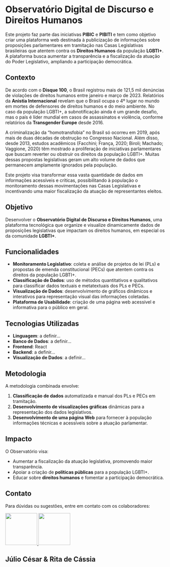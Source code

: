 # Observatório Digital de Discurso e Direitos Humanos

Este projeto faz parte das iniciativas **PIBIC** e **PIBITI** e tem como objetivo criar uma plataforma web destinada à publicização de informações sobre proposições parlamentares em tramitação nas Casas Legislativas brasileiras que atentem contra os **Direitos Humanos** da população **LGBTI+**. A plataforma busca aumentar a transparência e a fiscalização da atuação do Poder Legislativo, ampliando a participação democrática.

## Contexto

De acordo com o **Disque 100**, o Brasil registrou mais de 121,5 mil denúncias de violações de direitos humanos entre janeiro e março de 2023. Relatórios da **Anistia Internacional** revelam que o Brasil ocupa o 4º lugar no mundo em mortes de defensores de direitos humanos e do meio ambiente. No caso da população LGBTI+, a subnotificação ainda é um grande desafio, mas o país é líder mundial em casos de assassinatos e violência, conforme relatórios da **Transgender Europe** desde 2016.

A criminalização da “homotransfobia” no Brasil só ocorreu em 2019, após mais de duas décadas de obstrução no Congresso Nacional. Além disso, desde 2013, estudos acadêmicos (Facchini; França, 2020; Biroli; Machado; Vaggione, 2020) têm mostrado a proliferação de iniciativas parlamentares que buscam reverter ou obstruir os direitos da população LGBTI+. Muitas dessas propostas legislativas geram um alto volume de dados que permanecem amplamente ignorados pela população.

Este projeto visa transformar essa vasta quantidade de dados em informações acessíveis e críticas, possibilitando à população o monitoramento dessas movimentações nas Casas Legislativas e incentivando uma maior fiscalização da atuação de representantes eleitos.

## Objetivo

Desenvolver o **Observatório Digital de Discurso e Direitos Humanos**, uma plataforma tecnológica que organize e visualize dinamicamente dados de proposições legislativas que impactam os direitos humanos, em especial os da comunidade **LGBTI+**.

## Funcionalidades

- **Monitoramento Legislativo**: coleta e análise de projetos de lei (PLs) e propostas de emenda constitucional (PECs) que atentem contra os direitos da população LGBTI+.
- **Classificação de Dados**: uso de métodos quantitativos e qualitativos para classificar dados textuais e metatextuais dos PLs e PECs.
- **Visualização de Dados**: desenvolvimento de gráficos dinâmicos e interativos para representação visual das informações coletadas.
- **Plataforma de Usabilidade**: criação de uma página web acessível e informativa para o público em geral.

## Tecnologias Utilizadas

- **Linguagem**: a definir...
- **Banco de Dados**:  a definir...
- **Frontend**: React
- **Backend**:  a definir...
- **Visualização de Dados**: a definir...

## Metodologia

A metodologia combinada envolve:

1. **Classificação de dados** automatizada e manual dos PLs e PECs em tramitação.
2. **Desenvolvimento de visualizações gráficas** dinâmicas para a representação dos dados legislativos.
3. **Desenvolvimento de uma página Web** para fornecer à população informações técnicas e acessíveis sobre a atuação parlamentar.

## Impacto

O Observatório visa:

- Aumentar a fiscalização da atuação legislativa, promovendo maior transparência.
- Apoiar a criação de **políticas públicas** para a população LGBTI+.
- Educar sobre **direitos humanos** e fomentar a participação democrática.

## Contato

Para dúvidas ou sugestões, entre em contato com os colaboradores:

<div>
    <a href="https://github.com/follijulio">
        <img height="100" src="https://github.com/follijulio.png" />
    </a>
    <img height="100" src="https://github.com/RitadeCassiabl.png" />
    </a>
</div>
<h2>Júlio César & Rita de Cássia</h2> 
